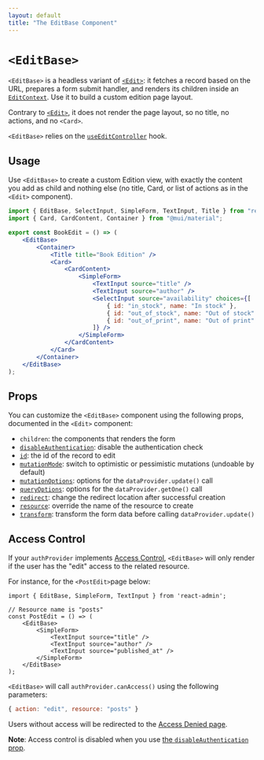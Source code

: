 ```yaml
---
layout: default
title: "The EditBase Component"
---
```


# `<EditBase>`

`<EditBase>` is a headless variant of [`<Edit>`](./Edit.md): it fetches a record based on the URL, prepares a form submit handler, and renders its children inside an [`EditContext`](./useEditContext.md). Use it to build a custom edition page layout.

Contrary to [`<Edit>`](./Edit.md), it does not render the page layout, so no title, no actions, and no `<Card>`.

`<EditBase>` relies on the [`useEditController`](./useEditController.md) hook.

## Usage

Use `<EditBase>` to create a custom Edition view, with exactly the content you add as child and nothing else (no title, Card, or list of actions as in the `<Edit>` component). 

```jsx
import { EditBase, SelectInput, SimpleForm, TextInput, Title } from "react-admin";
import { Card, CardContent, Container } from "@mui/material";

export const BookEdit = () => (
    <EditBase>
        <Container>
            <Title title="Book Edition" />
            <Card>
                <CardContent>
                    <SimpleForm>
                        <TextInput source="title" />
                        <TextInput source="author" />
                        <SelectInput source="availability" choices={[
                            { id: "in_stock", name: "In stock" },
                            { id: "out_of_stock", name: "Out of stock" },
                            { id: "out_of_print", name: "Out of print" },
                        ]} />
                    </SimpleForm>
                </CardContent>
            </Card>
        </Container>
    </EditBase>
);
```

## Props

You can customize the `<EditBase>` component using the following props, documented in the `<Edit>` component:

* `children`: the components that renders the form
* [`disableAuthentication`](./Edit.md#disableauthentication): disable the authentication check
* [`id`](./Edit.md#id): the id of the record to edit
* [`mutationMode`](./Edit.md#mutationmode): switch to optimistic or pessimistic mutations (undoable by default)
* [`mutationOptions`](./Edit.md#mutationoptions): options for the `dataProvider.update()` call
* [`queryOptions`](./Edit.md#queryoptions): options for the `dataProvider.getOne()` call
* [`redirect`](./Edit.md#redirect): change the redirect location after successful creation
* [`resource`](./Edit.md#resource): override the name of the resource to create
* [`transform`](./Edit.md#transform): transform the form data before calling `dataProvider.update()`

## Access Control

If your `authProvider` implements [Access Control](./Permissions.md#access-control), `<EditBase>`  will only render if the user has the "edit" access to the related resource.

For instance, for the `<PostEdit>`page below:

```tsx
import { EditBase, SimpleForm, TextInput } from 'react-admin';

// Resource name is "posts"
const PostEdit = () => (
    <EditBase>
        <SimpleForm>
            <TextInput source="title" />
            <TextInput source="author" />
            <TextInput source="published_at" />
        </SimpleForm>
    </EditBase>
);
```

`<EditBase>` will call `authProvider.canAccess()` using the following parameters:

```jsx
{ action: "edit", resource: "posts" }
```

Users without access will be redirected to the [Access Denied page](./Admin.md#accessdenied).

**Note**: Access control is disabled when you use [the `disableAuthentication` prop](./Edit.md#disableauthentication).